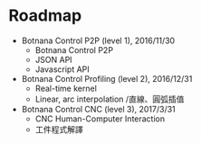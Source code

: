 # Roadmap

* Botnana Control P2P (level 1), 2016/11/30
    * Botnana Control P2P
    * JSON API
    * Javascript API
* Botnana Control Profiling (level 2), 2016/12/31
    * Real-time kernel
    * Linear, arc interpolation /直線、圓弧插值
* Botnana Control CNC (level 3), 2017/3/31
    * CNC Human-Computer Interaction
    * 工件程式解譯